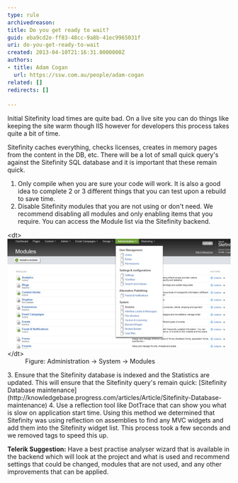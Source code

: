 ```yaml
---
type: rule
archivedreason: 
title: Do you get ready to wait?
guid: eba9cd2e-ff83-48cc-9a8b-41ec9965031f
uri: do-you-get-ready-to-wait
created: 2013-04-10T21:16:31.0000000Z
authors:
- title: Adam Cogan
  url: https://ssw.com.au/people/adam-cogan
related: []
redirects: []

---
```


Initial Sitefinity load times are quite bad.
On a live site you can do things like keeping the site warm though IIS however for developers this process takes quite a bit of time.

<!--endintro-->

Sitefinity caches everything, checks licenses, creates in memory pages from the content in the DB, etc.
There will be a lot of small quick query's against the Sitefinity SQL database and it is important that these remain quick.

1. Only compile when you are sure your code will work. It is also a good idea to complete 2 or 3 different things that you can test upon a rebuild to save time.
2. Disable Sitefinity modules that you are not using or don't need.
We recommend disabling all modules and only enabling items that you require.
    You can access the Module list via the Sitefinity backend.
<dl class="image">&lt;dt&gt;<img src="sitefinity-admin-module.jpg" alt="">&lt;/dt&gt;<dd>Figure: Administration -> System -> Modules<br></dd></dl>
3. Ensure that the Sitefinity database is indexed and the Statistics are updated.
This will ensure that the Sitefinity query's remain quick: [Sitefinity Database maintenance](http://knowledgebase.progress.com/articles/Article/Sitefinity-Database-maintenance)
4. Use a reflection tool like DotTrace that can show you what is slow on application start time.
Using this method we determined that Sitefinity was using reflection on assemblies to find any MVC widgets and add them into the Sitefinity widget list. This process took a few seconds and we removed tags to speed this up.


**Telerik Suggestion:** Have a best practise analyser wizard that is available in the backend which will look at the project and what is used and recommend settings that could be changed, modules that are not used, and any other improvements that can be applied.
